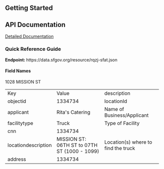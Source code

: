 <h2> Getting Started </h2>

<h2> API Documentation </h2>
<a target="_blank" href="https://dev.socrata.com/foundry/data.sfgov.org/rqzj-sfat">Detailed Documentation</a>

<h3>Quick Reference Guide</h3>
<b>Endpoint: </b> https://data.sfgov.org/resource/rqzj-sfat.json
<h4>Field Names</h4>
<table style="width: 100%;">
<tbody>
  <tr><td>Key</td><td>Value</td><td>description</td></tr>
  
<tr><td>objectid</td><td>1334734</td><td>locationId</td></tr>
<tr><td>applicant</td><td>Rita's Catering</td><td>Name of Business/Applicant</td></tr>
<tr><td>facilitytype</td><td>Truck</td><td>Type of Facility</td></tr>
<tr><td>cnn</td><td>1334734</td><td></td></tr>
<tr><td>locationdescription</td><td>MISSION ST: 06TH ST to 07TH ST (1000 - 1099)</td><td>Location(s) where to find the truck</td></tr>
<tr><td>address</td><td>1334734</td>1028 MISSION ST<td></td></tr>
</tbody>
</table>
